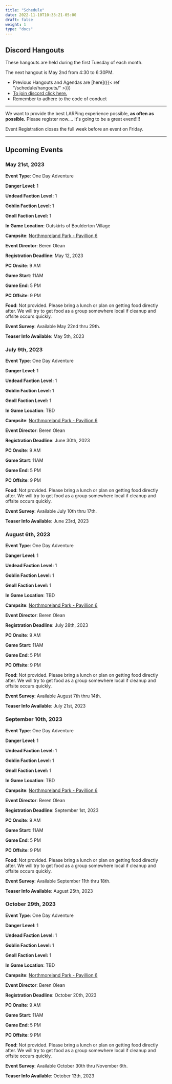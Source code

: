 ```yaml
---
title: "Schedule"
date: 2022-11-10T10:33:21-05:00
draft: false
weight: 1
type: "docs"
---
```


## Discord Hangouts

These hangouts are held during the first Tuesday of each month.

The next hangout is May 2nd from 4:30 to 6:30PM. 

- Previous Hangouts and Agendas are [here]({{< ref "/schedule/hangouts/" >}}) 
- [To join discord click here.](https://discord.gg/wxt9upSRJh ) 
- Remember to adhere to the code of conduct 

---

We want to provide the best LARPing experience possible, **as often as possible.**  Please register now.... It's going to be a great event!!!!

Event Registration closes the full week before an event on Friday.

------

## Upcoming Events

### May 21st, 2023

**Event Type**: One Day Adventure

**Danger Level**: 1

**Undead Faction Level:** 1

**Goblin Faction Level:** 1

**Gnoll Faction Level:** 1

**In Game Location**: Outskirts of Boulderton Village

**Campsite**: [Northmoreland Park - Pavillion 6](https://crestfallenlarp.com/schedule/camps/northmoreland_park_pavilion_6/)

**Event Director**: Beren Olean

**Registration Deadline**: May 12, 2023

**PC Onsite**:  9 AM

**Game Start**: 11AM

**Game End**: 5 PM

**PC Offsite**:  9 PM

**Food**:  Not provided. Please bring a lunch or plan on getting food directly after.  We will try to get food as a group somewhere local if cleanup and offsite occurs quickly.

**Event Survey**: Available May 22nd thru 29th.

**Teaser Info Available**: May 5th, 2023 



### July 9th, 2023

**Event Type**: One Day Adventure

**Danger Level**: 1

**Undead Faction Level:** 1

**Goblin Faction Level:** 1

**Gnoll Faction Level:** 1

**In Game Location**: TBD

**Campsite**: [Northmoreland Park - Pavillion 6](https://crestfallenlarp.com/schedule/camps/northmoreland_park_pavilion_6/)

**Event Director**: Beren Olean

**Registration Deadline**: June 30th, 2023

**PC Onsite**:  9 AM

**Game Start**: 11AM

**Game End**: 5 PM

**PC Offsite**:  9 PM

**Food**:  Not provided. Please bring a lunch or plan on getting food directly after.  We will try to get food as a group somewhere local if cleanup and offsite occurs quickly.

**Event Survey**: Available July 10th thru 17th.

**Teaser Info Available**: June 23rd, 2023 



### August 6th, 2023

**Event Type**: One Day Adventure

**Danger Level**: 1

**Undead Faction Level:** 1

**Goblin Faction Level:** 1

**Gnoll Faction Level:** 1

**In Game Location**: TBD

**Campsite**: [Northmoreland Park - Pavillion 6](https://crestfallenlarp.com/schedule/camps/northmoreland_park_pavilion_6/)

**Event Director**: Beren Olean

**Registration Deadline**: July 28th, 2023

**PC Onsite**:  9 AM

**Game Start**: 11AM

**Game End**: 5 PM

**PC Offsite**:  9 PM

**Food**:  Not provided. Please bring a lunch or plan on getting food directly after.  We will try to get food as a group somewhere local if cleanup and offsite occurs quickly.

**Event Survey**: Available August 7th thru 14th.

**Teaser Info Available**: July 21st, 2023 



### September 10th, 2023

**Event Type**: One Day Adventure

**Danger Level**: 1

**Undead Faction Level:** 1

**Goblin Faction Level:** 1

**Gnoll Faction Level:** 1

**In Game Location**: TBD

**Campsite**: [Northmoreland Park - Pavillion 6](https://crestfallenlarp.com/schedule/camps/northmoreland_park_pavilion_6/)

**Event Director**: Beren Olean

**Registration Deadline**: September 1st, 2023

**PC Onsite**:  9 AM

**Game Start**: 11AM

**Game End**: 5 PM

**PC Offsite**:  9 PM

**Food**:  Not provided. Please bring a lunch or plan on getting food directly after.  We will try to get food as a group somewhere local if cleanup and offsite occurs quickly.

**Event Survey**: Available September 11th thru 18th.

**Teaser Info Available**: August 25th, 2023 



### October 29th, 2023

**Event Type**: One Day Adventure

**Danger Level**: 1

**Undead Faction Level:** 1

**Goblin Faction Level:** 1

**Gnoll Faction Level:** 1

**In Game Location**: TBD

**Campsite**: [Northmoreland Park - Pavillion 6](https://crestfallenlarp.com/schedule/camps/northmoreland_park_pavilion_6/)

**Event Director**: Beren Olean

**Registration Deadline**: October 20th, 2023

**PC Onsite**:  9 AM

**Game Start**: 11AM

**Game End**: 5 PM

**PC Offsite**:  9 PM

**Food**:  Not provided. Please bring a lunch or plan on getting food directly after.  We will try to get food as a group somewhere local if cleanup and offsite occurs quickly.

**Event Survey**: Available October 30th thru November 6th.

**Teaser Info Available**: October 13th, 2023 
